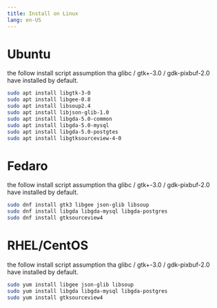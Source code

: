 ```yaml
---
title: Install on Linux
lang: en-US
---
```


# Ubuntu
the follow install script assumption tha glibc / gtk+-3.0 / gdk-pixbuf-2.0 have installed by default.
``` bash
sudo apt install libgtk-3-0
sudo apt install libgee-0.8
sudo apt install libsoup2.4
sudo apt install libjson-glib-1.0
sudo apt install libgda-5.0-common
sudo apt install libgda-5.0-mysql
sudo apt install libgda-5.0-postgtes
sudo apt install libgtksourceview-4-0
```


# Fedaro
the follow install script assumption tha glibc / gtk+-3.0 / gdk-pixbuf-2.0 have installed by default.
``` bash
sudo dnf install gtk3 libgee json-glib libsoup
sudo dnf install libgda libgda-mysql libgda-postgres
sudo dnf install gtksourceview4
```


# RHEL/CentOS
the follow install script assumption tha glibc / gtk+-3.0 / gdk-pixbuf-2.0 have installed by default.
``` bash
sudo yum install libgee json-glib libsoup
sudo yum install libgda libgda-mysql libgda-postgres 
sudo yum install gtksourceview4
```


